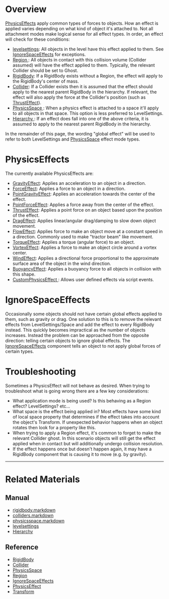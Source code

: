 
 #  Overview
[ PhysicsEffects](https://github.com/zeroengineteam/ZeroDocs/blob/master/code_reference/class_reference/physicseffect.markdown) apply common types of forces to objects. How an effect is applied varies depending on what kind of object it's attached to. Not all attachment modes make logical sense for all effect types. In order, an effect will check for these conditions:
  - [levelsettings](https://github.com/zeroengineteam/ZeroDocs/blob/master/zero_editor_documentation/zeromanual/architecture/objects/levelsettings.markdown): All objects in the level have this effect applied to them. See [ IgnoreSpaceEffects](https://github.com/zeroengineteam/ZeroDocs/blob/master/zero_editor_documentation/zeromanual/physics/physicseffectsandregions.markdown#ignorespaceeffects) for exceptions.
  - [ Region ](https://github.com/zeroengineteam/ZeroDocs/blob/master/code_reference/class_reference/region.markdown): All objects in contact with this collision volume (Collider assumed) will have the effect applied to them. Typically, the relevant Collider should be set to Ghost.
  - [RigidBody](https://github.com/zeroengineteam/ZeroDocs/blob/master/zero_editor_documentation/zeromanual/physics/rigidbody.markdown): If a RigidBody exists without a Region, the effect will apply to the RigidBody's center of mass.
  - [Collider](https://github.com/zeroengineteam/ZeroDocs/blob/master/zero_editor_documentation/zeromanual/physics/colliders.markdown): If a Collider exists then it is assumed that the effect should apply to the nearest parent RigidBody in the hierarchy. If relevant, the effect will also apply the force at the Collider's position (such as [ThrustEffect](https://github.com/zeroengineteam/ZeroDocs/blob/master/zero_editor_documentation/zeromanual/physics/physicseffectsandregions/thrusteffect.markdown)).
  - [ PhysicsSpace ](https://github.com/zeroengineteam/ZeroDocs/blob/master/zero_editor_documentation/zeromanual/physics/physicsspace.markdown): When a physics effect is attached to a space it'll apply to all objects in that space. This option is less preferred to LevelSettings.
  - [ Hierarchy ](https://github.com/zeroengineteam/ZeroDocs/blob/master/zero_editor_documentation/zeromanual/physics/hierarchies.markdown): If an effect does fall into one of the above criteria, it is assumed to apply to the nearest parent RigidBody in the hierarchy.

In the remainder of this page, the wording "global effect" will be used to refer to both LevelSettings and [PhysicsSpace](https://github.com/zeroengineteam/ZeroDocs/blob/master/zero_editor_documentation/zeromanual/physics/physicsspace.markdown) effect mode types.

 #  PhysicsEffects
The currently available PhysicsEffects are:
  - [GravityEffect](https://github.com/zeroengineteam/ZeroDocs/blob/master/zero_editor_documentation/zeromanual/physics/physicseffectsandregions/forceeffect.markdown): Applies an acceleration to an object in a direction.
  - [ForceEffect](https://github.com/zeroengineteam/ZeroDocs/blob/master/zero_editor_documentation/zeromanual/physics/physicseffectsandregions/forceeffect.markdown): Applies a force to an object in a direction.
  - [PointGravityEffect](https://github.com/zeroengineteam/ZeroDocs/blob/master/zero_editor_documentation/zeromanual/physics/physicseffectsandregions/pointforceeffect.markdown): Applies an acceleration towards the center of the effect.
  - [PointForceEffect](https://github.com/zeroengineteam/ZeroDocs/blob/master/zero_editor_documentation/zeromanual/physics/physicseffectsandregions/pointforceeffect.markdown): Applies a force away from the center of the effect.
  - [ThrustEffect](https://github.com/zeroengineteam/ZeroDocs/blob/master/zero_editor_documentation/zeromanual/physics/physicseffectsandregions/thrusteffect.markdown): Applies a point force on an object based upon the position of the effect.
  - [DragEffect](https://github.com/zeroengineteam/ZeroDocs/blob/master/zero_editor_documentation/zeromanual/physics/physicseffectsandregions/drageffect.markdown): Applies linear/angular drag/damping to slow down object movement.
  - [FlowEffect](https://github.com/zeroengineteam/ZeroDocs/blob/master/zero_editor_documentation/zeromanual/physics/physicseffectsandregions/floweffect.markdown): Applies force to make an object move at a constant speed in a direction. Commonly used to make "tractor beam" like movement.
  - [TorqueEffect](https://github.com/zeroengineteam/ZeroDocs/blob/master/zero_editor_documentation/zeromanual/physics/physicseffectsandregions/torqueeffect.markdown): Applies a torque (angular force) to an object.
  - [VortexEffect](https://github.com/zeroengineteam/ZeroDocs/blob/master/zero_editor_documentation/zeromanual/physics/physicseffectsandregions/vortexeffect.markdown): Applies a force to make an object circle around a vortex center.
  - [WindEffect](https://github.com/zeroengineteam/ZeroDocs/blob/master/zero_editor_documentation/zeromanual/physics/physicseffectsandregions/windeffect.markdown): Applies a directional force proportional to the approximate surface area of the object in the wind direction.
  - [BuoyancyEffect](https://github.com/zeroengineteam/ZeroDocs/blob/master/zero_editor_documentation/zeromanual/physics/physicseffectsandregions/buoyancyeffect.markdown): Applies a buoyancy force to all objects in collision with this shape.
  - [CustomPhysicsEffect ](https://github.com/zeroengineteam/ZeroDocs/blob/master/zero_editor_documentation/zeromanual/physics/physicseffectsandregions/customphysicseffect.markdown): Allows user defined effects via script events.
  
 #  IgnoreSpaceEffects
Occasionally some objects should not have certain global effects applied to them, such as gravity or drag. One solution to this is to remove the relevant effects from LevelSettings/Space and add the effect to every RigidBody instead. This quickly becomes impractical as the number of objects increases. Instead the problem can be approached from the opposite direction: telling certain objects to ignore global effects. The [IgnoreSpaceEffects](https://github.com/zeroengineteam/ZeroDocs/blob/master/code_reference/class_reference/ignorespaceeffects.markdown) component tells an object to not apply global forces of certain types.

 #  Troubleshooting
Sometimes a PhysicsEffect will not behave as desired. When trying to troubleshoot what is going wrong there are a few key considerations:
  - What application mode is being used? Is this behaving as a Region effect? LevelSettings? etc...
  - What space is the effect being applied in? Most effects have some kind of local space property that determines if the effect takes into account the object's Transform. If unexpected behavior happens when an object rotates then look for a property like this.
  - When trying to apply a Region effect, it's common to forget to make the relevant Collider ghost. In this scenario objects will still get the effect applied when in contact but will additionally undergo collision resolution.
  - If the effect happens once but doesn't happen again, it may have a RigidBody component that is causing it to move (e.g. by gravity).

---
 #  Related Materials
 ##  Manual
- [rigidbody.markdown](https://github.com/zeroengineteam/ZeroDocs/blob/master/zero_editor_documentation/zeromanual/physics/rigidbody.markdown)
- [colliders.markdown](https://github.com/zeroengineteam/ZeroDocs/blob/master/zero_editor_documentation/zeromanual/physics/colliders.markdown)
- [physicsspace.markdown](https://github.com/zeroengineteam/ZeroDocs/blob/master/zero_editor_documentation/zeromanual/physics/physicsspace.markdown)
- [levelsettings](https://github.com/zeroengineteam/ZeroDocs/blob/master/zero_editor_documentation/zeromanual/architecture/objects/levelsettings.markdown)
- [ Hierarchy ](https://github.com/zeroengineteam/ZeroDocs/blob/master/zero_editor_documentation/zeromanual/physics/hierarchies.markdown)

 ##  Reference
- [RigidBody](https://github.com/zeroengineteam/ZeroDocs/blob/master/code_reference/class_reference/rigidbody.markdown)
- [Collider](https://github.com/zeroengineteam/ZeroDocs/blob/master/code_reference/class_reference/collider.markdown)
- [PhysicsSpace](https://github.com/zeroengineteam/ZeroDocs/blob/master/code_reference/class_reference/physicsspace.markdown)
- [Region](https://github.com/zeroengineteam/ZeroDocs/blob/master/code_reference/class_reference/region.markdown)
- [IgnoreSpaceEffects](https://github.com/zeroengineteam/ZeroDocs/blob/master/code_reference/class_reference/ignorespaceeffects.markdown)
- [PhysicsEffect](https://github.com/zeroengineteam/ZeroDocs/blob/master/code_reference/class_reference/physicseffect.markdown)
- [Transform](https://github.com/zeroengineteam/ZeroDocs/blob/master/code_reference/class_reference/transform.markdown)
 

 